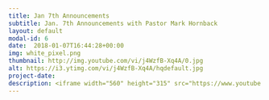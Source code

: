 ```yaml
---
title: Jan 7th Announcements
subtitle: Jan. 7th Announcements with Pastor Mark Hornback
layout: default
modal-id: 6 
date:  2018-01-07T16:44:28+00:00
img: white_pixel.png
thumbnail: http://img.youtube.com/vi/j4WzfB-Xq4A/0.jpg
alt: https://i3.ytimg.com/vi/j4WzfB-Xq4A/hqdefault.jpg
project-date: 
description: <iframe width="560" height="315" src="https://www.youtube.com/embed/j4WzfB-Xq4A" frameborder="0" allowfullscreen></iframe> 
---
```

